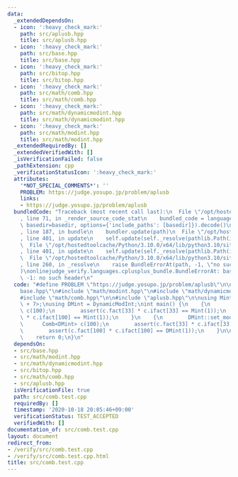 ```yaml
---
data:
  _extendedDependsOn:
  - icon: ':heavy_check_mark:'
    path: src/aplusb.hpp
    title: src/aplusb.hpp
  - icon: ':heavy_check_mark:'
    path: src/base.hpp
    title: src/base.hpp
  - icon: ':heavy_check_mark:'
    path: src/bitop.hpp
    title: src/bitop.hpp
  - icon: ':heavy_check_mark:'
    path: src/math/comb.hpp
    title: src/math/comb.hpp
  - icon: ':heavy_check_mark:'
    path: src/math/dynamicmodint.hpp
    title: src/math/dynamicmodint.hpp
  - icon: ':heavy_check_mark:'
    path: src/math/modint.hpp
    title: src/math/modint.hpp
  _extendedRequiredBy: []
  _extendedVerifiedWith: []
  _isVerificationFailed: false
  _pathExtension: cpp
  _verificationStatusIcon: ':heavy_check_mark:'
  attributes:
    '*NOT_SPECIAL_COMMENTS*': ''
    PROBLEM: https://judge.yosupo.jp/problem/aplusb
    links:
    - https://judge.yosupo.jp/problem/aplusb
  bundledCode: "Traceback (most recent call last):\n  File \"/opt/hostedtoolcache/Python/3.10.0/x64/lib/python3.10/site-packages/onlinejudge_verify/documentation/build.py\"\
    , line 71, in _render_source_code_stat\n    bundled_code = language.bundle(stat.path,\
    \ basedir=basedir, options={'include_paths': [basedir]}).decode()\n  File \"/opt/hostedtoolcache/Python/3.10.0/x64/lib/python3.10/site-packages/onlinejudge_verify/languages/cplusplus.py\"\
    , line 187, in bundle\n    bundler.update(path)\n  File \"/opt/hostedtoolcache/Python/3.10.0/x64/lib/python3.10/site-packages/onlinejudge_verify/languages/cplusplus_bundle.py\"\
    , line 401, in update\n    self.update(self._resolve(pathlib.Path(included), included_from=path))\n\
    \  File \"/opt/hostedtoolcache/Python/3.10.0/x64/lib/python3.10/site-packages/onlinejudge_verify/languages/cplusplus_bundle.py\"\
    , line 401, in update\n    self.update(self._resolve(pathlib.Path(included), included_from=path))\n\
    \  File \"/opt/hostedtoolcache/Python/3.10.0/x64/lib/python3.10/site-packages/onlinejudge_verify/languages/cplusplus_bundle.py\"\
    , line 260, in _resolve\n    raise BundleErrorAt(path, -1, \"no such header\"\
    )\nonlinejudge_verify.languages.cplusplus_bundle.BundleErrorAt: base.hpp: line\
    \ -1: no such header\n"
  code: "#define PROBLEM \"https://judge.yosupo.jp/problem/aplusb\"\n\n#include \"\
    base.hpp\"\n#include \"math/modint.hpp\"\n#include \"math/dynamicmodint.hpp\"\n\
    #include \"math/comb.hpp\"\n\n#include \"aplusb.hpp\"\n\nusing Mint = ModInt<TEN(9)\
    \ + 7>;\nusing DMint = DynamicModInt;\nint main() {\n    {\n        Comb<Mint>\
    \ c(100);\n        assert(c.fact[33] * c.ifact[33] == Mint(1));\n        assert(c.fact[100]\
    \ * c.ifact[100] == Mint(1));\n    }\n    {\n        DMint::set_mod(103);\n  \
    \      Comb<DMint> c(100);\n        assert(c.fact[33] * c.ifact[33] == DMint(1));\n\
    \        assert(c.fact[100] * c.ifact[100] == DMint(1));\n    }\n\n    solve_aplusb();\n\
    \    return 0;\n}\n"
  dependsOn:
  - src/base.hpp
  - src/math/modint.hpp
  - src/math/dynamicmodint.hpp
  - src/bitop.hpp
  - src/math/comb.hpp
  - src/aplusb.hpp
  isVerificationFile: true
  path: src/comb.test.cpp
  requiredBy: []
  timestamp: '2020-10-18 20:05:46+09:00'
  verificationStatus: TEST_ACCEPTED
  verifiedWith: []
documentation_of: src/comb.test.cpp
layout: document
redirect_from:
- /verify/src/comb.test.cpp
- /verify/src/comb.test.cpp.html
title: src/comb.test.cpp
---
```

